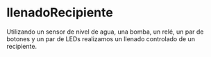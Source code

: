 # llenadoRecipiente
Utilizando un sensor de nivel de agua, una bomba, un relé, un par de botones y un par de LEDs realizamos un llenado controlado de un recipiente.
